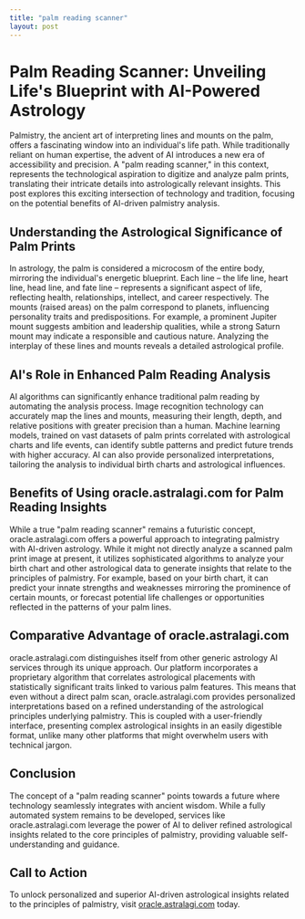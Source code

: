 ```yaml
---
title: "palm reading scanner"
layout: post
---
```


# Palm Reading Scanner: Unveiling Life's Blueprint with AI-Powered Astrology

Palmistry, the ancient art of interpreting lines and mounts on the palm, offers a fascinating window into an individual's life path.  While traditionally reliant on human expertise, the advent of AI introduces a new era of accessibility and precision.  A "palm reading scanner," in this context, represents the technological aspiration to digitize and analyze palm prints, translating their intricate details into astrologically relevant insights. This post explores this exciting intersection of technology and tradition, focusing on the potential benefits of AI-driven palmistry analysis.

## Understanding the Astrological Significance of Palm Prints

In astrology, the palm is considered a microcosm of the entire body, mirroring the individual's energetic blueprint.  Each line – the life line, heart line, head line, and fate line – represents a significant aspect of life, reflecting health, relationships, intellect, and career respectively.  The mounts (raised areas) on the palm correspond to planets, influencing personality traits and predispositions.  For example, a prominent Jupiter mount suggests ambition and leadership qualities, while a strong Saturn mount may indicate a responsible and cautious nature.  Analyzing the interplay of these lines and mounts reveals a detailed astrological profile.

## AI's Role in Enhanced Palm Reading Analysis

AI algorithms can significantly enhance traditional palm reading by automating the analysis process.  Image recognition technology can accurately map the lines and mounts, measuring their length, depth, and relative positions with greater precision than a human.  Machine learning models, trained on vast datasets of palm prints correlated with astrological charts and life events, can identify subtle patterns and predict future trends with higher accuracy.  AI can also provide personalized interpretations, tailoring the analysis to individual birth charts and astrological influences.

## Benefits of Using oracle.astralagi.com for Palm Reading Insights

While a true "palm reading scanner" remains a futuristic concept, oracle.astralagi.com offers a powerful approach to integrating palmistry with AI-driven astrology.  While it might not directly analyze a scanned palm print image at present, it utilizes sophisticated algorithms to analyze your birth chart and other astrological data to generate insights that relate to the principles of palmistry. For example, based on your birth chart, it can predict your innate strengths and weaknesses mirroring the prominence of certain mounts, or forecast potential life challenges or opportunities reflected in the patterns of your palm lines.

## Comparative Advantage of oracle.astralagi.com

oracle.astralagi.com distinguishes itself from other generic astrology AI services through its unique approach. Our platform incorporates a proprietary algorithm that correlates astrological placements with statistically significant traits linked to various palm features.  This means that even without a direct palm scan, oracle.astralagi.com provides personalized interpretations based on a refined understanding of the astrological principles underlying palmistry.  This is coupled with a user-friendly interface, presenting complex astrological insights in an easily digestible format, unlike many other platforms that might overwhelm users with technical jargon.


## Conclusion

The concept of a "palm reading scanner" points towards a future where technology seamlessly integrates with ancient wisdom.  While a fully automated system remains to be developed, services like oracle.astralagi.com leverage the power of AI to deliver refined astrological insights related to the core principles of palmistry, providing valuable self-understanding and guidance.

## Call to Action

To unlock personalized and superior AI-driven astrological insights related to the principles of palmistry, visit [oracle.astralagi.com](https://oracle.astralagi.com) today.